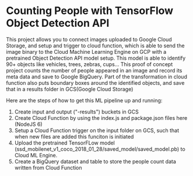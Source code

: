 # Counting People with TensorFlow Object Detection API

This project allows you to connect images uploaded to Google Cloud Storage, and setup and trigger to cloud function, which is able to send the image binary to the Cloud Machine Learning Engine on GCP with a pretrained Object Detection API model setup. This model is able to identify 90+ objects like vehicles, trees, zebras, cups...
This proof of concept project counts the number of people appeared in an image and record its meta data and save to Google BigQuery.
Part of the transformation in cloud function also puts boundary boxes around the identified objects, and save that in a results folder in GCS(Google Cloud Storage)

Here are the steps of how to get this ML pipeline up and running:

1. Create input and output ("-results") buckets in GCS 
2. Create Cloud Function by using the index.js and package.json files here (NodeJS 6)
3. Setup a Cloud Function trigger on the input folder on GCS, such that when new files are added this funciton is initiated
4. Upload the pretrained TensorFLow model (ssd_mobilenet_v1_coco_2018_01_28/saved_model/saved_model.pb) to Cloud ML Engine.
5. Create a BigQuery dataset and table to store the people count data written from Cloud Function
